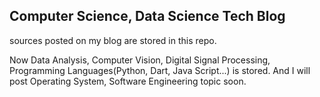 ## Computer Science, Data Science Tech Blog

sources posted on my blog are stored in this repo.

Now Data Analysis, Computer Vision, Digital Signal Processing, Programming Languages(Python, Dart, Java Script...) is stored.
And I will post Operating System, Software Engineering topic soon.
